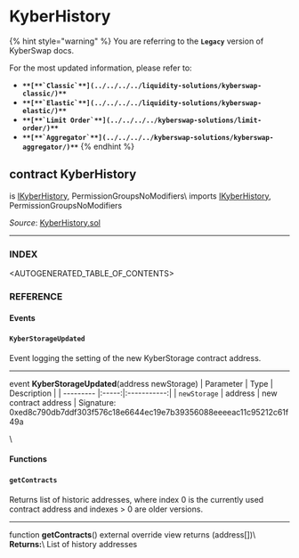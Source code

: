 # KyberHistory

{% hint style="warning" %}
You are referring to the **`Legacy`** version of KyberSwap docs.

For the most updated information, please refer to:

* **``**[**`Classic`**](../../../../liquidity-solutions/kyberswap-classic/)**``**
* **``**[**`Elastic`**](../../../../liquidity-solutions/kyberswap-elastic/)**``**
* **``**[**`Limit Order`**](../../../../kyberswap-solutions/limit-order/)**``**
* **``**[**`Aggregator`**](../../../../kyberswap-solutions/kyberswap-aggregator/)**``**
{% endhint %}

## contract KyberHistory

is [IKyberHistory](https://docs.kyberswap.com/Legacy/api-abi/core-smart-contracts/api\_abi-ikyberhistory.md), PermissionGroupsNoModifiers\ imports [IKyberHistory](https://docs.kyberswap.com/Legacy/api-abi/core-smart-contracts/api\_abi-ikyberhistory.md), PermissionGroupsNoModifiers

_Source_: [KyberHistory.sol](https://github.com/KyberNetwork/smart-contracts/blob/master/contracts/sol6/KyberHistory.sol)

***

### INDEX[​](https://docs.kyberswap.com/Legacy/api-abi/core-smart-contracts/api\_abi-kyberhistory#index) <a href="#index" id="index"></a>

\<AUTOGENERATED\_TABLE\_OF\_CONTENTS>

### REFERENCE[​](https://docs.kyberswap.com/Legacy/api-abi/core-smart-contracts/api\_abi-kyberhistory#reference) <a href="#reference" id="reference"></a>

#### Events[​](https://docs.kyberswap.com/Legacy/api-abi/core-smart-contracts/api\_abi-kyberhistory#events) <a href="#events" id="events"></a>

#### `KyberStorageUpdated`[​](https://docs.kyberswap.com/Legacy/api-abi/core-smart-contracts/api\_abi-kyberhistory#kyberstorageupdated) <a href="#kyberstorageupdated" id="kyberstorageupdated"></a>

Event logging the setting of the new KyberStorage contract address.

***

event **KyberStorageUpdated**(address newStorage) | Parameter | Type | Description | | --------- |:-----:|:-----------:| | `newStorage` | address | new contract address | Signature: 0xed8c790db7ddf303f576c18e6644ec19e7b39356088eeeeac11c95212c61f49a

\


#### Functions[​](https://docs.kyberswap.com/Legacy/api-abi/core-smart-contracts/api\_abi-kyberhistory#functions) <a href="#functions" id="functions"></a>

#### `getContracts`[​](https://docs.kyberswap.com/Legacy/api-abi/core-smart-contracts/api\_abi-kyberhistory#getcontracts) <a href="#getcontracts" id="getcontracts"></a>

Returns list of historic addresses, where index 0 is the currently used contract address and indexes > 0 are older versions.

***

function **getContracts**() external override view returns (address\[])\ **Returns:**\ List of history addresses
